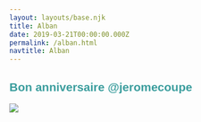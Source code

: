 ```yaml
---
layout: layouts/base.njk
title: Alban
date: 2019-03-21T00:00:00.000Z
permalink: /alban.html
navtitle: Alban
---
```

<style type="text/css">
  .alban h1{
    animation:blinkingText 0.8s infinite;
    font-family: "Comic Sans MS", cursive, sans-serif;
  }
@keyframes blinkingText{
    0%{     color: teal;    }
    49%{    color: transparent; }
    50%{    color: red; }
    99%{    color:transparent;  }
    100%{   color: pink;    }
}
</style>

<section class="alban">
<h1>Bon anniversaire @jeromecoupe</h1>

![](http://webikon.com/files/styles/media_thumbnail/public/drupal_party_0.gif?itok=qaxwt-Bg)
</section>
